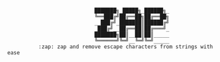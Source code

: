 

                                ███████╗_█████╗_██████╗_
                                ╚══███╔╝██╔══██╗██╔══██╗
                                __███╔╝_███████║██████╔╝
                                _███╔╝__██╔══██║██╔═══╝_
                                ███████╗██║__██║██║_____
                                ╚══════╝╚═╝__╚═╝╚═╝_____
              :zap: zap and remove escape characters from strings with ease
